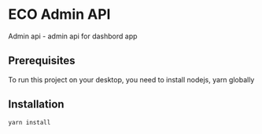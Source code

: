 # ECO Admin API

Admin api - admin api for dashbord app

## Prerequisites

To run this project on your desktop, you need to install nodejs, yarn globally

## Installation

```bash
yarn install
```
